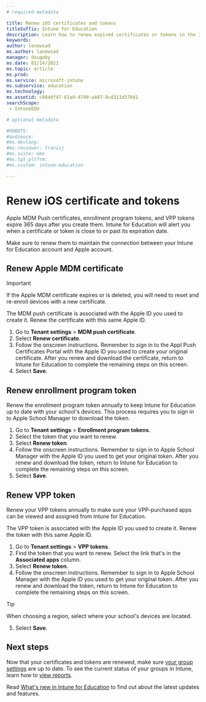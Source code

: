 ```yaml
---
# required metadata

title: Renew iOS certificates and tokens 
titleSuffix: Intune for Education
description: Learn how to renew expired certificates or tokens in the Intune for Education portal.
keywords:
author: lenewsad
ms.author: lanewsad
manager: dougeby
ms.date: 01/14/2021
ms.topic: article
ms.prod:
ms.service: microsoft-intune
ms.subservice: education
ms.technology:
ms.assetid: c884df47-61a9-4799-a407-8cd311d376d1
searchScope:
 - IntuneEDU

# optional metadata

#ROBOTS:
#audience:
#ms.devlang:
#ms.reviewer: travisj
#ms.suite: ems
#ms.tgt_pltfrm:
#ms.custom: intune-education

---
```


# Renew iOS certificate and tokens
Apple MDM Push certificates, enrollment program tokens, and VPP tokens expire 365 days after you create them. Intune for Education will alert you when a certificate or token is close to or past its expiration date. 

Make sure to renew them to maintain the connection between your Intune for Education account and Apple account.  

## Renew Apple MDM certificate  
> [!IMPORTANT]
> If the Apple MDM certificate expires or is deleted, you will need to reset and re-enroll devices with a new certificate.  

The MDM push certificate is associated with the Apple ID you used to create it. Renew the certificate with this same Apple ID.

1. Go to **Tenant settings** > **MDM push certificate**.  
2. Select **Renew certificate**.
3. Follow the onscreen instructions. Remember to sign in to the Appl Push Certificates Portal with the Apple ID you used to create your original certificate. After you renew and download the certificate, return to Intune for Education to complete the remaining steps on this screen.  
4. Select **Save**.    

## Renew enrollment program token 

Renew the enrollment program token annually to keep Intune for Education up to date with your school's devices. This process requires you to sign in to Apple School Manager to download the token.  

1. Go to **Tenant settings** > **Enrollment program tokens**.
2. Select the token that you want to renew.
3. Select **Renew token**.
4. Follow the onscreen instructions. Remember to sign in to Apple School Manager with the Apple ID you used to get your original token. After you renew and download the token, return to Intune for Education to complete the remaining steps on this screen.  
5. Select **Save**.   

## Renew VPP token
Renew your VPP tokens annually to make sure your VPP-purchased apps can be viewed and assigned from Intune for Education.  

The VPP token is associated with the Apple ID you used to create it. Renew the token with this same Apple ID.  

1. Go to **Tenant settings** > **VPP tokens**.
2. Find the token that you want to renew. Select the link that's in the **Associated apps** column.  
3. Select **Renew token**.
4. Follow the onscreen instructions. Remember to sign in to Apple School Manager with the Apple ID you used to get your original token. After you renew and download the token, return to Intune for Education to complete the remaining steps on this screen.  

> [!TIP]
> When choosing a region, select where your school's devices are located.  

5. Select **Save**.   

## Next steps
Now that your certificates and tokens are renewed, make sure [your group settings](edit-groups-intune-for-edu.md) are up to date. To see the current status of your groups in Intune, learn how to [view reports](what-are-reports.md).  

Read [What's new in Intune for Education](whats-new-in-edu.md) to find out about the latest updates and features.